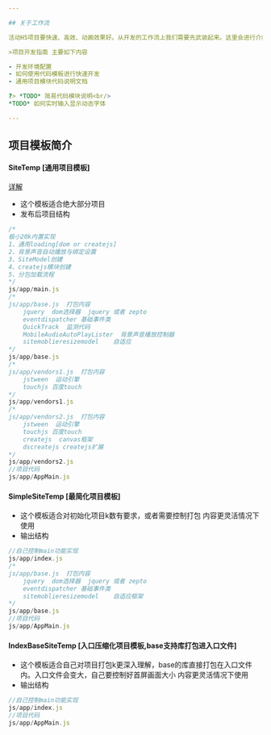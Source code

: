 ```yaml
---

## 关于工作流

活动H5项目要快速、高效、动画效果好。从开发的工作流上我们需要先武装起来。这里会进行介绍Ds的工作开发流程

>项目开发指南 主要如下内容

- 开发环境配置
- 如何使用代码模板进行快速开发
- 通用项目模块代码说明文档

?> *TODO* 简易代码模块说明<br/>
*TODO* 如何实时输入显示动态字体

---
```




## 项目模板简介

####  SiteTemp [通用项目模板]
[详解](/Workflow/SiteTempDoc.md)

- 这个模板适合绝大部分项目
- 发布后项目结构

``` javascript
/*
极小20k内置实现
1、通用loading[dom or createjs]
2、背景声音自动播放与绑定设置
3、SiteModel创建
4、createjs模块创建
5、分包加载流程
*/
js/app/main.js
/*
js/app/base.js  打包内容
    jquery  dom选择器  jquery 或者 zepto
    eventdispatcher 基础事件类
    QuickTrack  监测代码
    MobileAudioAutoPlayLister  背景声音播放控制器
    sitemoblieresizemodel    自适应
*/
js/app/base.js
/*
js/app/vendors1.js  打包内容
    jstween  运动引擎
    touchjs 百度touch
*/
js/app/vendors1.js
/*
js/app/vendors2.js  打包内容
    jstween  运动引擎
    touchjs 百度touch
    createjs  canvas框架
    dscreatejs createjs扩展
*/
js/app/vendors2.js
//项目代码
js/app/AppMain.js   
```
####  SimpleSiteTemp [最简化项目模板]
- 这个模板适合对初始化项目k数有要求，或者需要控制打包
内容更灵活情况下使用
- 输出结构
``` javascript
//自己控制main功能实现
js/app/index.js
/*
js/app/base.js  打包内容
    jquery  dom选择器  jquery 或者 zepto
    eventdispatcher 基础事件类
    sitemoblieresizemodel    自适应框架
*/
js/app/base.js
//项目代码
js/app/AppMain.js   
```

####  IndexBaseSiteTemp [入口压缩化项目模板,base支持库打包进入口文件]
- 这个模板适合自己对项目打包k更深入理解，base的库直接打包在入口文件内。入口文件会变大，自己要控制好首屏画面大小
内容更灵活情况下使用
- 输出结构
``` javascript
//自己控制main功能实现
js/app/index.js
//项目代码
js/app/AppMain.js  
```
